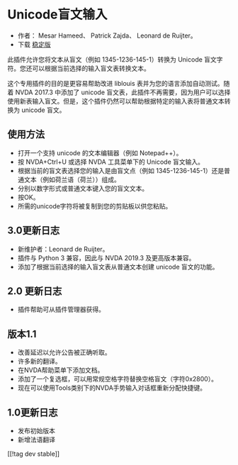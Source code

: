 # Unicode盲文输入 #

* 作者： Mesar Hameed、 Patrick Zajda、 Leonard de Ruijter。
* 下载 [稳定版][1]

此插件允许您将文本从盲文（例如 1345-1236-145-1）转换为 Unicode 盲文字符。您还可以根据当前选择的输入盲文表转换文本。

这个专用插件的目的是更容易帮助改进 liblouis 表并为您的语言添加自动测试。随着 NVDA 2017.3 中添加了 unicode
盲文表，此插件不再需要，因为用户可以选择使用新表输入盲文。但是，这个插件仍然可以帮助根据特定的输入表将普通文本转换为 unicode 盲文。

## 使用方法

* 打开一个支持 unicode 的文本编辑器（例如 Notepad++）。
* 按 NVDA+Ctrl+U 或选择 NVDA 工具菜单下的 Unicode 盲文输入。
* 根据当前的盲文表选择您的输入是由盲文点（例如 1345-1236-145-1）还是普通文本（例如荷兰语（荷兰））组成。
* 分别以数字形式或普通文本键入您的盲文文本。
* 按OK。
* 所需的unicode字符将被复制到您的剪贴板以供您粘贴。

## 3.0更新日志

* 新维护者：Leonard de Ruijter。
* 插件与 Python 3 兼容，因此与 NVDA 2019.3 及更高版本兼容。
* 添加了根据当前选择的输入盲文表从普通文本创建 unicode 盲文的功能。

## 2.0 更新日志

* 插件帮助可从插件管理器获得。

## 版本1.1 ##

* 改善延迟以允许公告被正确听取。
* 许多新的翻译。
* 在NVDA帮助菜单下添加文档。
* 添加了一个复选框，可以用常规空格字符替换空格盲文（字符0x2800）。
* 现在可以使用Tools类别下的NVDA手势输入对话框重新分配快捷键。

## 1.0更新日志 ##

* 发布初始版本
* 新增法语翻译

[[!tag dev stable]]

[1]: https://addons.nvda-project.org/files/get.php?file=ubi
